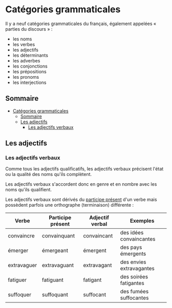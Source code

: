 # Catégories grammaticales

Il y a neuf catégories grammaticales du français, également appelées « parties du discours » :

-   les noms
-   les verbes
-   les adjectifs
-   les déterminants
-   les adverbes
-   les conjonctions
-   les prépositions
-   les pronoms
-   les interjections

## Sommaire

- [Catégories grammaticales](#catégories-grammaticales)
  - [Sommaire](#sommaire)
  - [Les adjectifs](#les-adjectifs)
    - [Les adjectifs verbaux](#les-adjectifs-verbaux)

## Les adjectifs

### Les adjectifs verbaux

Comme tous les adjectifs qualificatifs, les adjectifs verbaux précisent l'état ou la qualité des noms qu'ils complètent.

Les adjectifs verbaux s'accordent donc en genre et en nombre avec les noms qu'ils qualifient.

Les adjectifs verbaux sont dérivés du [participe présent](../conjugaison.md#participe-présent) d'un verbe mais possèdent parfois une orthographe (terminaison) différente :

| Verbe       | Participe présent | Adjectif verbal | Exemples                 |
| ----------- | ----------------- | --------------- | ------------------------ |
| convaincre  | convainquant      | convaincant     | des idées convaincantes  |
| émerger     | émergeant         | émergent        | des pays émergents       |
| extravaguer | extravaguant      | extravagant     | des envies extravagantes |
| fatiguer    | fatiguant         | fatigant        | des soirées fatigantes   |
| suffoquer   | suffoquant        | suffocant       | des fumées suffocantes   |
